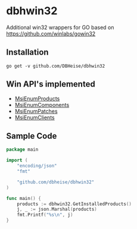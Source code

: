 # dbhwin32
Additional win32 wrappers for GO based on https://github.com/winlabs/gowin32


## Installation
```shell
go get -v github.com/DBHeise/dbhwin32
```

## Win API's implemented
- [MsiEnumProducts](https://msdn.microsoft.com/en-us/library/windows/desktop/aa370101(v=vs.85).aspx)
- [MsiEnumComponents](https://msdn.microsoft.com/en-us/library/windows/desktop/aa370097(v=vs.85).aspx)
- [MsiEnumPatches](https://msdn.microsoft.com/en-us/library/windows/desktop/aa370094(v=vs.85).aspx)
- [MsiEnumClients](https://msdn.microsoft.com/en-us/library/windows/desktop/aa370099(v=vs.85).aspx)

## Sample Code
```go
package main

import (
	"encoding/json"
	"fmt"

	"github.com/dbheise/dbhwin32"
)

func main() {
	products := dbhwin32.GetInstalledProducts()
	j, _ := json.Marshal(products)
	fmt.Printf("%s\n", j)
}
```